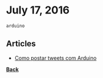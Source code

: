 # July 17, 2016

`arduino`

## Articles

- [Como postar tweets com Arduino](http://danielammorais.com/2016/07/17/como-postar-tweets-com-arduino/)


[__Back__](../README.md#jul)
